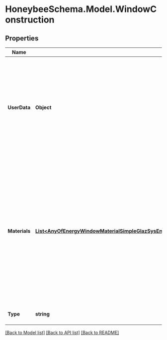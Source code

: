 
# HoneybeeSchema.Model.WindowConstruction

## Properties

Name | Type | Description | Notes
------------ | ------------- | ------------- | -------------
**UserData** | **Object** | Optional dictionary of user data associated with the object.All keys and values of this dictionary should be of a standard data type to ensure correct serialization of the object (eg. str, float, int, list). | [optional] 
**Materials** | [**List&lt;AnyOfEnergyWindowMaterialSimpleGlazSysEnergyWindowMaterialGlazingEnergyWindowMaterialGasEnergyWindowMaterialGasCustomEnergyWindowMaterialGasMixture&gt;**](AnyOfEnergyWindowMaterialSimpleGlazSysEnergyWindowMaterialGlazingEnergyWindowMaterialGasEnergyWindowMaterialGasCustomEnergyWindowMaterialGasMixture.md) | List of glazing and gas material definitions. The order of the materials is from exterior to interior. If a SimpleGlazSys material is used, it must be the only material in the construction. For multi-layered constructions, adjacent glass layers must be separated by one and only one gas layer. | 
**Type** | **string** |  | [optional] [readonly] [default to "WindowConstruction"]

[[Back to Model list]](../README.md#documentation-for-models)
[[Back to API list]](../README.md#documentation-for-api-endpoints)
[[Back to README]](../README.md)

